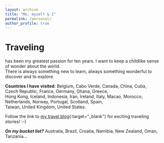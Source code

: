 ```yaml
---
layout: archive
title: "Me, myself & I"
permalink: /personal/
author_profile: true
---
```


Traveling
=====
has been my greatest passion for ten years. I want to keep a childlike sense of wonder about the world. <br />
There is always something new to learn, always something wonderful to discover and to explore.

**Countries I have visited**: Belgium, Cabo Verde, Canada, China, Cuba, Czech Republic, France, Germany, Ghana, Greece, <br />
Hong Kong, Iceland, Indonesia, Iran, Ireland, Italy, Macao, Morocco, Netherlands, Norway, Portugal, Scotland, Spain, <br />
Taiwan, United Kingdom, United States.

Follow the link to [my travel blog](https://www.myatlas.com/LuLvk/){:target="_blank"} for exciting traveling stories! :-)

***On my bucket list?*** Australia, Brazil, Croatia, Namibia, New Zealand, Oman, Tanzania...
